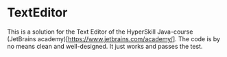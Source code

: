 # TextEditor

This is a solution for the Text Editor of the HyperSkill Java-course (JetBrains academy)[https://www.jetbrains.com/academy/]. The code is by no means clean and well-designed. It just works and passes the test.
